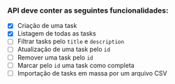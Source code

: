 
### API deve conter as seguintes funcionalidades:
- [x] Criação de uma task
- [x] Listagem de todas as tasks
- [ ] Filtrar tasks pelo `title` e `description`
- [ ] Atualização de uma task pelo `id`
- [ ] Remover uma task pelo `id`
- [ ] Marcar pelo `id` uma task como completa
- [ ] Importação de tasks em massa por um arquivo CSV